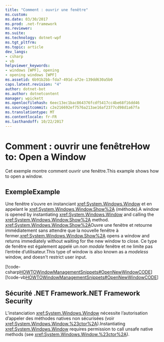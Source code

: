 ```yaml
---
title: "Comment : ouvrir une fenêtre"
ms.custom: 
ms.date: 03/30/2017
ms.prod: .net-framework
ms.reviewer: 
ms.suite: 
ms.technology: dotnet-wpf
ms.tgt_pltfrm: 
ms.topic: article
dev_langs:
- csharp
- vb
helpviewer_keywords:
- windows [WPF], opening
- opening windows [WPF]
ms.assetid: 6b91b2bb-fda7-491d-a72e-139dd630a5b0
caps.latest.revision: "4"
author: dotnet-bot
ms.author: dotnetcontent
manager: wpickett
ms.openlocfilehash: 6eec13ec1bac864376fcdf5417cc4be68f16dd46
ms.sourcegitcommit: c2e216692ef7576a213ae16af2377cd98d1a67fa
ms.translationtype: MT
ms.contentlocale: fr-FR
ms.lasthandoff: 10/22/2017
---
```

# <a name="how-to-open-a-window"></a><span data-ttu-id="ed34e-102">Comment : ouvrir une fenêtre</span><span class="sxs-lookup"><span data-stu-id="ed34e-102">How to: Open a Window</span></span>
<span data-ttu-id="ed34e-103">Cet exemple montre comment ouvrir une fenêtre.</span><span class="sxs-lookup"><span data-stu-id="ed34e-103">This example shows how to open a window.</span></span>  
  
## <a name="example"></a><span data-ttu-id="ed34e-104">Exemple</span><span class="sxs-lookup"><span data-stu-id="ed34e-104">Example</span></span>  
 <span data-ttu-id="ed34e-105">Une fenêtre s’ouvre en instanciant <xref:System.Windows.Window> et en appelant le <xref:System.Windows.Window.Show%2A> (méthode).</span><span class="sxs-lookup"><span data-stu-id="ed34e-105">A window is opened by instantiating <xref:System.Windows.Window> and calling the <xref:System.Windows.Window.Show%2A> method.</span></span> <span data-ttu-id="ed34e-106"><xref:System.Windows.Window.Show%2A>Ouvre une fenêtre et retourne immédiatement sans attendre que la nouvelle fenêtre à fermer.</span><span class="sxs-lookup"><span data-stu-id="ed34e-106"><xref:System.Windows.Window.Show%2A> opens a window and returns immediately without waiting for the new window to close.</span></span> <span data-ttu-id="ed34e-107">Ce type de fenêtre est également appelé un *non modale* fenêtre et ne limite pas l’entrée d’utilisateur.</span><span class="sxs-lookup"><span data-stu-id="ed34e-107">This type of window is also known as a *modeless* window, and doesn't restrict user input.</span></span>  
  
 [!code-csharp[HOWTOWindowManagementSnippets#OpenNewWindowCODE](../../../../samples/snippets/csharp/VS_Snippets_Wpf/HOWTOWindowManagementSnippets/CSharp/MainWindow.xaml.cs#opennewwindowcode)]
 [!code-vb[HOWTOWindowManagementSnippets#OpenNewWindowCODE](../../../../samples/snippets/visualbasic/VS_Snippets_Wpf/HOWTOWindowManagementSnippets/visualbasic/mainwindow.xaml.vb#opennewwindowcode)]  
  
## <a name="net-framework-security"></a><span data-ttu-id="ed34e-108">Sécurité .NET Framework</span><span class="sxs-lookup"><span data-stu-id="ed34e-108">.NET Framework Security</span></span>  
 <span data-ttu-id="ed34e-109">L’instanciation <xref:System.Windows.Window> nécessite l’autorisation d’appeler des méthodes natives non sécurisées (voir <xref:System.Windows.Window.%23ctor%2A>).</span><span class="sxs-lookup"><span data-stu-id="ed34e-109">Instantiating <xref:System.Windows.Window> requires permission to call unsafe native methods (see <xref:System.Windows.Window.%23ctor%2A>).</span></span>
